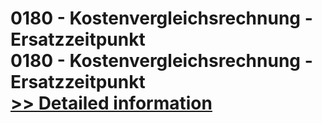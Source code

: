 # 0180 - Kostenvergleichsrechnung - Ersatzzeitpunkt<br />0180 - Kostenvergleichsrechnung - Ersatzzeitpunkt<br />[>> Detailed information](https://secure.shareit.com/shareit/product.html?productid=301007767&affiliateid=200057808)